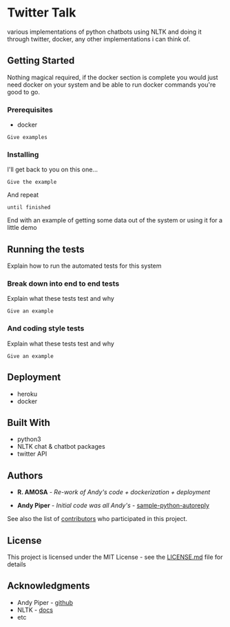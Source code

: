 # Twitter Talk

various implementations of python chatbots using NLTK and doing it through twitter, docker, any other implementations i can think of.

## Getting Started

Nothing magical required, if the docker section is complete you would just need docker on your system and be able to run docker commands you're good to go.

### Prerequisites

- docker

```
Give examples
```

### Installing

I'll get back to you on this one...

```
Give the example
```

And repeat

```
until finished
```

End with an example of getting some data out of the system or using it for a little demo

## Running the tests

Explain how to run the automated tests for this system

### Break down into end to end tests

Explain what these tests test and why

```
Give an example
```

### And coding style tests

Explain what these tests test and why

```
Give an example
```

## Deployment

- heroku
- docker

## Built With

* python3
* NLTK chat & chatbot packages
* twitter API

## Authors

* **R. AMOSA** - *Re-work of Andy's code + dockerization + deployment*

* **Andy Piper** - *Initial code was all Andy's* - [sample-python-autoreply](https://github.com/twitterdev/sample-python-autoreply)

See also the list of [contributors](https://github.com/your/project/contributors) who participated in this project.

## License

This project is licensed under the MIT License - see the [LICENSE.md](LICENSE.md) file for details

## Acknowledgments

* Andy Piper - [github](https://github.com/andypiper)
* NLTK - [docs](http://www.nltk.org/)
* etc

